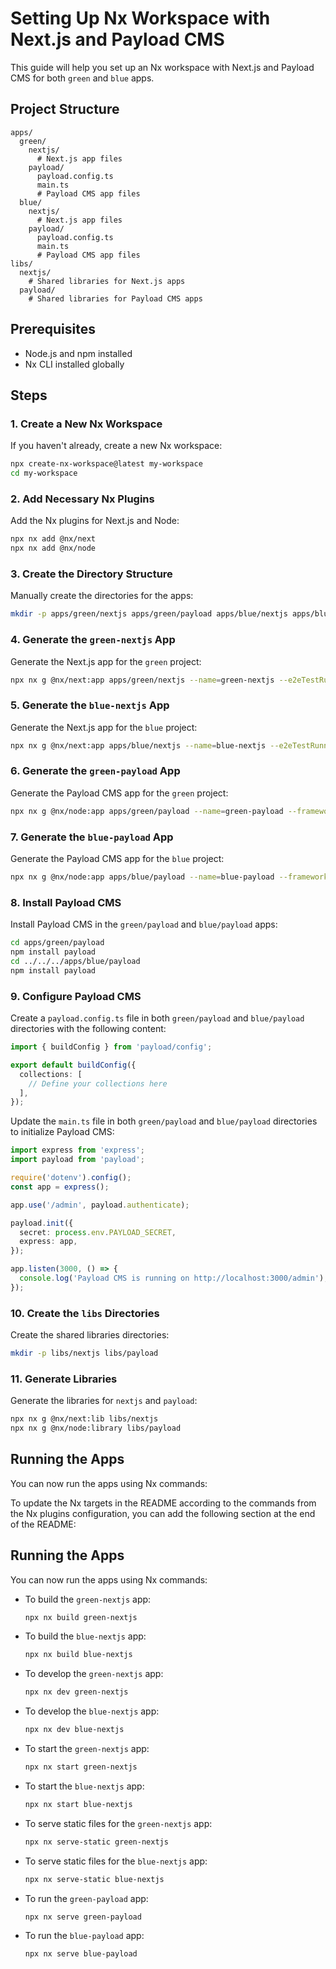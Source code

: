 # Setting Up Nx Workspace with Next.js and Payload CMS

This guide will help you set up an Nx workspace with Next.js and Payload CMS for both `green` and `blue` apps.

## Project Structure

```
apps/
  green/
    nextjs/
      # Next.js app files
    payload/
      payload.config.ts
      main.ts
      # Payload CMS app files
  blue/
    nextjs/
      # Next.js app files
    payload/
      payload.config.ts
      main.ts
      # Payload CMS app files
libs/
  nextjs/
    # Shared libraries for Next.js apps
  payload/
    # Shared libraries for Payload CMS apps
```

## Prerequisites

- Node.js and npm installed
- Nx CLI installed globally

## Steps

### 1. Create a New Nx Workspace

If you haven't already, create a new Nx workspace:

```sh
npx create-nx-workspace@latest my-workspace
cd my-workspace
```

### 2. Add Necessary Nx Plugins

Add the Nx plugins for Next.js and Node:

```sh
npx nx add @nx/next
npx nx add @nx/node
```

### 3. Create the Directory Structure

Manually create the directories for the apps:

```sh
mkdir -p apps/green/nextjs apps/green/payload apps/blue/nextjs apps/blue/payload
```

### 4. Generate the `green-nextjs` App

Generate the Next.js app for the `green` project:

```sh
npx nx g @nx/next:app apps/green/nextjs --name=green-nextjs --e2eTestRunner=none
```

### 5. Generate the `blue-nextjs` App

Generate the Next.js app for the `blue` project:

```sh
npx nx g @nx/next:app apps/blue/nextjs --name=blue-nextjs --e2eTestRunner=none
```

### 6. Generate the `green-payload` App

Generate the Payload CMS app for the `green` project:

```sh
npx nx g @nx/node:app apps/green/payload --name=green-payload --framework=express --unitTestRunner=none --e2eTestRunner=none
```

### 7. Generate the `blue-payload` App

Generate the Payload CMS app for the `blue` project:

```sh
npx nx g @nx/node:app apps/blue/payload --name=blue-payload --framework=express --unitTestRunner=none --e2eTestRunner=none
```

### 8. Install Payload CMS

Install Payload CMS in the `green/payload` and `blue/payload` apps:

```sh
cd apps/green/payload
npm install payload
cd ../../../apps/blue/payload
npm install payload
```

### 9. Configure Payload CMS

Create a `payload.config.ts` file in both `green/payload` and `blue/payload` directories with the following content:

```ts
import { buildConfig } from 'payload/config';

export default buildConfig({
  collections: [
    // Define your collections here
  ],
});
```

Update the `main.ts` file in both `green/payload` and `blue/payload` directories to initialize Payload CMS:

```ts
import express from 'express';
import payload from 'payload';

require('dotenv').config();
const app = express();

app.use('/admin', payload.authenticate);

payload.init({
  secret: process.env.PAYLOAD_SECRET,
  express: app,
});

app.listen(3000, () => {
  console.log('Payload CMS is running on http://localhost:3000/admin');
});
```

### 10. Create the `libs` Directories

Create the shared libraries directories:

```sh
mkdir -p libs/nextjs libs/payload
```

### 11. Generate Libraries

Generate the libraries for `nextjs` and `payload`:

```sh
npx nx g @nx/next:lib libs/nextjs
npx nx g @nx/node:library libs/payload
```

## Running the Apps

You can now run the apps using Nx commands:

To update the Nx targets in the README according to the commands from the Nx plugins configuration, you can add the following section at the end of the README:

## Running the Apps

You can now run the apps using Nx commands:

- To build the `green-nextjs` app:

  ```sh
  npx nx build green-nextjs
  ```

- To build the `blue-nextjs` app:

  ```sh
  npx nx build blue-nextjs
  ```

- To develop the `green-nextjs` app:

  ```sh
  npx nx dev green-nextjs
  ```

- To develop the `blue-nextjs` app:

  ```sh
  npx nx dev blue-nextjs
  ```

- To start the `green-nextjs` app:

  ```sh
  npx nx start green-nextjs
  ```

- To start the `blue-nextjs` app:

  ```sh
  npx nx start blue-nextjs
  ```

- To serve static files for the `green-nextjs` app:

  ```sh
  npx nx serve-static green-nextjs
  ```

- To serve static files for the `blue-nextjs` app:

  ```sh
  npx nx serve-static blue-nextjs
  ```

- To run the `green-payload` app:

  ```sh
  npx nx serve green-payload
  ```

- To run the `blue-payload` app:
  ```sh
  npx nx serve blue-payload
  ```

